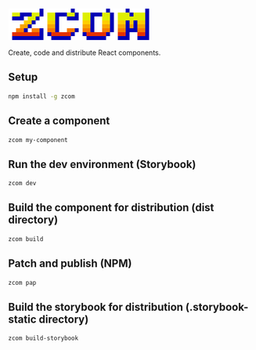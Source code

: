 ![](img/zcom.png)

Create, code and distribute React components.

## Setup
```bash
npm install -g zcom
```

## Create a component
```bash
zcom my-component
```

## Run the dev environment (Storybook)
```bash
zcom dev
```

## Build the component for distribution (dist directory)
```bash
zcom build
```

## Patch and publish (NPM)
```bash
zcom pap
```

## Build the storybook for distribution (.storybook-static directory)
```bash
zcom build-storybook
```
